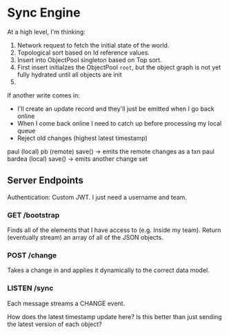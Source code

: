 # Sync Engine

At a high level, I'm thinking:

1. Network request to fetch the initial state of the world.
1. Topological sort based on Id reference values.
1. Insert into ObjectPool singleton based on Top sort.
1. First insert initialzes the ObjectPool `root`, but the object graph is not yet fully hydrated
   until all objects are init
1.

If another write comes in:

- I'll create an update record and they'll just be emitted when I go back online
- When I come back online I need to catch up before processing my local queue
- Reject old changes (highest latest timestamp)

paul (local)
pb (remote)
save() -> emits the remote changes as a txn
paul bardea (local)
save() -> emits another change set

## Server Endpoints

Authentication: Custom JWT. I just need a username and team.

### GET /bootstrap

Finds all of the elements that I have access to (e.g. Inside my team).
Return (eventually stream) an array of all of the JSON objects.


### POST /change

Takes a change in and applies it dynamically to the correct data model.


### LISTEN /sync

Each message streams a CHANGE event.

How does the latest timestamp update here? Is this better than just sending
the latest version of each object?
